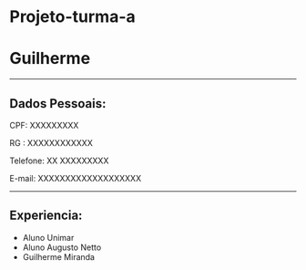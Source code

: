 # Projeto-turma-a

# Guilherme

---

## Dados Pessoais:

CPF: XXXXXXXXX

RG : XXXXXXXXXXXX

Telefone: XX XXXXXXXXX

E-mail: XXXXXXXXXXXXXXXXXXX


---

## Experiencia:

- Aluno Unimar
- Aluno Augusto Netto
- Guilherme Miranda